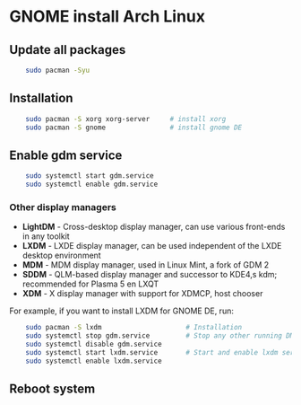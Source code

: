 # GNOME install Arch Linux

## Update all packages

```bash
    sudo pacman -Syu
```

## Installation

```bash
    sudo pacman -S xorg xorg-server     # install xorg
    sudo pacman -S gnome                # install gnome DE
```

## Enable gdm service

```bash
    sudo systemctl start gdm.service
    sudo systemctl enable gdm.service
```

### Other display managers

* **LightDM** - Cross-desktop display manager, can use various front-ends in any toolkit
* **LXDM** - LXDE display manager, can be used independent of the LXDE desktop environment
* **MDM** - MDM display manager, used in Linux Mint, a fork of GDM 2
* **SDDM** - QLM-based display manager and successor to KDE4,s kdm; recommended for Plasma 5 en LXQT
* **XDM** - X display manager with support for XDMCP, host chooser

For example, if you want to install LXDM for GNOME DE, run:

```bash
    sudo pacman -S lxdm                     # Installation
    sudo systemctl stop gdm.service         # Stop any other running DMs
    sudo systemctl disable gdm.service
    sudo systemctl start lxdm.service       # Start and enable lxdm service at boot
    sudo systemctl enable lxdm.service
```

## Reboot system

<link rel="stylesheet" href="../style.css">